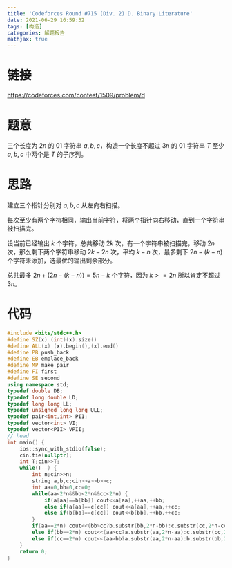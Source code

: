 ```yaml
---
title: 'Codeforces Round #715 (Div. 2) D. Binary Literature'
date: 2021-06-29 16:59:32
tags: [构造]
categories: 解题报告
mathjax: true
---
```


# 链接

<https://codeforces.com/contest/1509/problem/d>

# 题意

三个长度为 $2n$ 的 $01$ 字符串 $a,b,c$，构造一个长度不超过 $3n$ 的 $01$ 字符串 $T$ 至少 $a,b,c$ 中两个是 $T$ 的子序列。

<!--more-->

# 思路

建立三个指针分别对 $a,b,c$ 从左向右扫描。

每次至少有两个字符相同，输出当前字符，将两个指针向右移动，直到一个字符串被扫描完。

设当前已经输出 $k$ 个字符，总共移动 $2k$ 次，有一个字符串被扫描完，移动 $2n$ 次，那么剩下两个字符串移动 $2k-2n$ 次，平均 $k-n$ 次，最多剩下 $2n-(k-n)$ 个字符未添加，选最优的输出剩余部分。

总共最多 $2n+(2n-(k-n))=5n-k$ 个字符，因为 $k>=2n$ 所以肯定不超过 $3n$。

# 代码

```cpp
#include <bits/stdc++.h>
#define SZ(x) (int)(x).size()
#define ALL(x) (x).begin(),(x).end()
#define PB push_back
#define EB emplace_back
#define MP make_pair
#define FI first
#define SE second
using namespace std;
typedef double DB;
typedef long double LD;
typedef long long LL;
typedef unsigned long long ULL;
typedef pair<int,int> PII;
typedef vector<int> VI;
typedef vector<PII> VPII;
// head
int main() {
    ios::sync_with_stdio(false);
    cin.tie(nullptr);
    int T;cin>>T;
    while(T--) {
        int n;cin>>n;
        string a,b,c;cin>>a>>b>>c;
        int aa=0,bb=0,cc=0;
        while(aa<2*n&&bb<2*n&&cc<2*n) {
            if(a[aa]==b[bb]) cout<<a[aa],++aa,++bb;
            else if(a[aa]==c[cc]) cout<<a[aa],++aa,++cc;
            else if(b[bb]==c[cc]) cout<<b[bb],++bb,++cc;
        }
        if(aa==2*n) cout<<(bb>cc?b.substr(bb,2*n-bb):c.substr(cc,2*n-cc))<<'\n';
        else if(bb==2*n) cout<<(aa>cc?a.substr(aa,2*n-aa):c.substr(cc,2*n-cc))<<'\n';
        else if(cc==2*n) cout<<(aa>bb?a.substr(aa,2*n-aa):b.substr(bb,2*n-bb))<<'\n';
    }
    return 0;
}
```